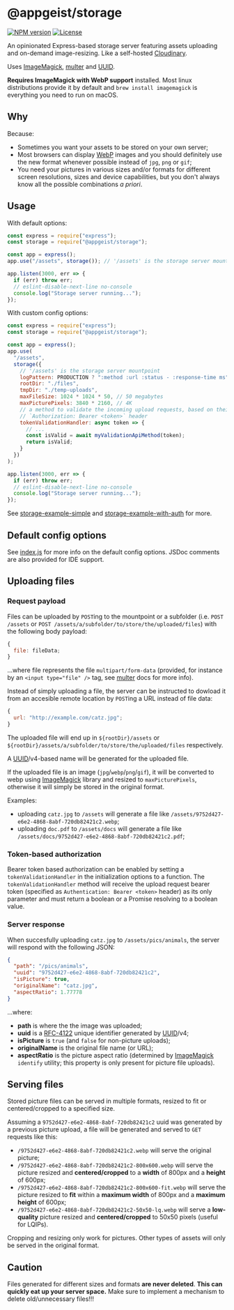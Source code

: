# @appgeist/storage

[![NPM version][npm-image]][npm-url]
[![License][license-image]][license-url]

An opinionated Express-based storage server featuring assets uploading and on-demand image-resizing. Like a self-hosted [Cloudinary](https://cloudinary.com).

Uses [ImageMagick](https://imagemagick.org), [multer](https://www.npmjs.com/package/multer) and [UUID](https://www.npmjs.com/package/uuid).

**Requires ImageMagick with WebP support** installed. Most linux distributions provide it by default and `brew install imagemagick` is everything you need to run on macOS.

## Why

Because:

- Sometimes you want your assets to be stored on your own server;
- Most browsers can display [WebP](https://developers.google.com/speed/webp/) images and you should definitely use the new format whenever possible instead of `jpg`, `png` or `gif`;
- You need your pictures in various sizes and/or formats for different screen resolutions, sizes and device capabilities, but you don't always know all the possible combinations _a priori_.

## Usage

With default options:

```js
const express = require("express");
const storage = require("@appgeist/storage");

const app = express();
app.use("/assets", storage()); // '/assets' is the storage server mountpoint

app.listen(3000, err => {
  if (err) throw err;
  // eslint-disable-next-line no-console
  console.log("Storage server running...");
});
```

With custom config options:

```js
const express = require("express");
const storage = require("@appgeist/storage");

const app = express();
app.use(
  "/assets",
  storage({
    // '/assets' is the storage server mountpoint
    logPattern: PRODUCTION ? ":method :url :status - :response-time ms" : "dev",
    rootDir: "./files",
    tmpDir: "./temp-uploads",
    maxFileSize: 1024 * 1024 * 50, // 50 megabytes
    maxPicturePixels: 3840 * 2160, // 4K
    // a method to validate the incoming upload requests, based on their
    // `Authorization: Bearer <token>` header
    tokenValidationHandler: async token => {
      // ...
      const isValid = await myValidationApiMethod(token);
      return isValid;
    }
  })
);

app.listen(3000, err => {
  if (err) throw err;
  // eslint-disable-next-line no-console
  console.log("Storage server running...");
});
```

See [storage-example-simple](https://github.com/appgeist/storage-example-simple) and [storage-example-with-auth](https://github.com/appgeist/storage-example-with-auth) for more.

## Default config options

See [index.js](index.js) for more info on the default config options. JSDoc comments are also provided for IDE support.

## Uploading files

### Request payload

Files can be uploaded by `POST`ing to the mountpoint or a subfolder (i.e. `POST /assets` or `POST /assets/a/subfolder/to/store/the/uploaded/files`) with the following body payload:

```js
{
  file: fileData;
}
```

...where file represents the file `multipart/form-data` (provided, for instance by an `<input type="file" />` tag, see [multer](https://www.npmjs.com/package/multer) docs for more info).

Instead of simply uploading a file, the server can be instructed to dowload it from an accesible remote location by `POST`ing a URL instead of file data:

```js
{
  url: "http://example.com/catz.jpg";
}
```

The uploaded file will end up in `${rootDir}/assets` or `${rootDir}/assets/a/subfolder/to/store/the/uploaded/files` respectively.

A [UUID](https://www.npmjs.com/package/uuid)/v4-based name will be generated for the uploaded file.

If the uploaded file is an image (`jpg`/`webp`/`png`/`gif`), it will be converted to webp using [ImageMagick](https://imagemagick.org) library and resized to `maxPicturePixels`, otherwise it will simply be stored in the original format.

Examples:

- uploading `catz.jpg` to `/assets` will generate a file like `/assets/9752d427-e6e2-4868-8abf-720db82421c2.webp`;
- uploading `doc.pdf` to `/assets/docs` will generate a file like `/assets/docs/9752d427-e6e2-4868-8abf-720db82421c2.pdf`;

### Token-based authorization

Bearer token based authorization can be enabled by setting a `tokenValidationHandler` in the initialization options to a function. The `tokenValidationHandler` method will receive the upload request bearer token (specified as `Authentication: Bearer <token>` header) as its only parameter and must return a boolean or a Promise resolving to a boolean value.

### Server response

When succesfully uploading `catz.jpg` to `/assets/pics/animals`, the server will respond with the following JSON:

```json
{
  "path": "/pics/animals",
  "uuid": "9752d427-e6e2-4868-8abf-720db82421c2",
  "isPicture": true,
  "originalName": "catz.jpg",
  "aspectRatio": 1.77778
}
```

...where:

- **path** is where the the image was uploaded;
- **uuid** is a [RFC-4122](https://www.ietf.org/rfc/rfc4122.txt) unique identifier generated by [UUID](https://www.npmjs.com/package/uuid)/v4;
- **isPicture** is `true` (and `false` for non-picture uploads);
- **originalName** is the original file name (or URL);
- **aspectRatio** is the picture aspect ratio (determined by [ImageMagick](https://imagemagick.org) `identify` utility; this property is only present for picture file uploads).

## Serving files

Stored picture files can be served in multiple formats, resized to fit or centered/cropped to a specified size.

Assuming a `9752d427-e6e2-4868-8abf-720db82421c2` uuid was generated by a previous picture upload, a file will be generated and served to `GET` requests like this:

- `/9752d427-e6e2-4868-8abf-720db82421c2.webp`
  will serve the original picture;
- `/9752d427-e6e2-4868-8abf-720db82421c2-800x600.webp`
  will serve the picture resized and **centered/cropped** to a **width** of 800px and a **height** of 600px;
- `/9752d427-e6e2-4868-8abf-720db82421c2-800x600-fit.webp`
  will serve the picture resized to **fit** within a **maximum width** of 800px and a **maximum height** of 600px;
- `/9752d427-e6e2-4868-8abf-720db82421c2-50x50-lq.webp`
  will serve a **low-quality** picture resized and **centered/cropped** to 50x50 pixels (useful for LQIPs).

Cropping and resizing only work for pictures. Other types of assets will only be served in the original format.

## Caution

Files generated for different sizes and formats **are never deleted**. **This can quickly eat up your server space.** Make sure to implement a mechanism to delete old/unnecessary files!!!

[npm-image]: https://img.shields.io/npm/v/@appgeist/storage.svg?style=flat-square
[npm-url]: https://www.npmjs.com/package/@appgeist/storage
[license-image]: https://img.shields.io/npm/l/@appgeist/storage.svg?style=flat-square
[license-url]: LICENSE
